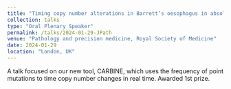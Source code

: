 ```yaml
---
title: "Timing copy number alterations in Barrett’s oesophagus in absolute time."
collection: talks
type: "Oral Plenary Speaker"
permalink: /talks/2024-01-29-JPath
venue: "Pathology and precision medicine, Royal Society of Medicine"
date: 2024-01-29
location: "London, UK"
---
```


A talk focused on our new tool, CARBINE, which uses the frequency of point mutations to time copy number changes in real time. Awarded 1st prize. 
